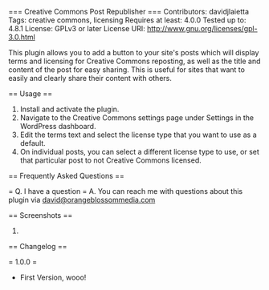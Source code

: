 === Creative Commons Post Republisher ===
Contributors: davidjlaietta
Tags: creative commons, licensing
Requires at least: 4.0.0
Tested up to: 4.8.1
License: GPLv3 or later
License URI: http://www.gnu.org/licenses/gpl-3.0.html

This plugin allows you to add a button to your site's posts which will display terms and licensing for Creative Commons reposting, as well as the title and content of the post for easy sharing. This is useful for sites that want to easily and clearly share their content with others.

== Usage ==

1. Install and activate the plugin.
2. Navigate to the Creative Commons settings page under Settings in the WordPress dashboard.
3. Edit the terms text and select the license type that you want to use as a default.
4. On individual posts, you can select a different license type to use, or set that particular post to not Creative Commons licensed.


== Frequently Asked Questions ==

= Q. I have a question =
A. You can reach me with questions about this plugin via david@orangeblossommedia.com


== Screenshots ==

1. 

== Changelog ==

= 1.0.0 =
* First Version, wooo!
